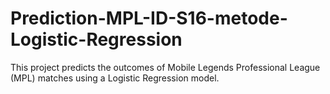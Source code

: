 # Prediction-MPL-ID-S16-metode-Logistic-Regression
This project predicts the outcomes of Mobile Legends Professional League (MPL) matches using a Logistic Regression model.
